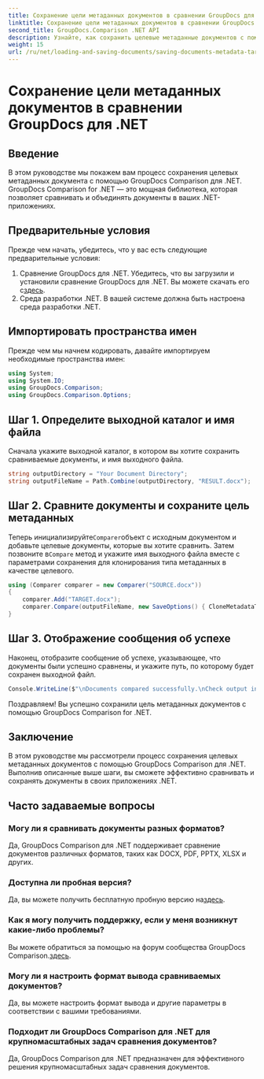 ```yaml
---
title: Сохранение цели метаданных документов в сравнении GroupDocs для .NET
linktitle: Сохранение цели метаданных документов в сравнении GroupDocs для .NET
second_title: GroupDocs.Comparison .NET API
description: Узнайте, как сохранить целевые метаданные документов с помощью GroupDocs Comparison для .NET. Простые шаги для эффективного сравнения документов в ваших .NET-приложениях.
weight: 15
url: /ru/net/loading-and-saving-documents/saving-documents-metadata-target/
---
```


# Сохранение цели метаданных документов в сравнении GroupDocs для .NET

## Введение
В этом руководстве мы покажем вам процесс сохранения целевых метаданных документа с помощью GroupDocs Comparison для .NET. GroupDocs Comparison for .NET — это мощная библиотека, которая позволяет сравнивать и объединять документы в ваших .NET-приложениях.
## Предварительные условия
Прежде чем начать, убедитесь, что у вас есть следующие предварительные условия:
1.  Сравнение GroupDocs для .NET. Убедитесь, что вы загрузили и установили сравнение GroupDocs для .NET. Вы можете скачать его с[здесь](https://releases.groupdocs.com/comparison/net/).
2. Среда разработки .NET. В вашей системе должна быть настроена среда разработки .NET.

## Импортировать пространства имен
Прежде чем мы начнем кодировать, давайте импортируем необходимые пространства имен:
```csharp
using System;
using System.IO;
using GroupDocs.Comparison;
using GroupDocs.Comparison.Options;
```
## Шаг 1. Определите выходной каталог и имя файла
Сначала укажите выходной каталог, в котором вы хотите сохранить сравниваемые документы, и имя выходного файла.
```csharp
string outputDirectory = "Your Document Directory";
string outputFileName = Path.Combine(outputDirectory, "RESULT.docx");
```
## Шаг 2. Сравните документы и сохраните цель метаданных
 Теперь инициализируйте`Comparer`объект с исходным документом и добавьте целевые документы, которые вы хотите сравнить. Затем позвоните в`Compare` метод и укажите имя выходного файла вместе с параметрами сохранения для клонирования типа метаданных в качестве целевого.
```csharp
using (Comparer comparer = new Comparer("SOURCE.docx"))
{
    comparer.Add("TARGET.docx");
    comparer.Compare(outputFileName, new SaveOptions() { CloneMetadataType = MetadataType.Target });
}
```
## Шаг 3. Отображение сообщения об успехе
Наконец, отобразите сообщение об успехе, указывающее, что документы были успешно сравнены, и укажите путь, по которому будет сохранен выходной файл.
```csharp
Console.WriteLine($"\nDocuments compared successfully.\nCheck output in {outputDirectory}.");
```
Поздравляем! Вы успешно сохранили цель метаданных документов с помощью GroupDocs Comparison for .NET.

## Заключение
В этом руководстве мы рассмотрели процесс сохранения целевых метаданных документов с помощью GroupDocs Comparison для .NET. Выполнив описанные выше шаги, вы сможете эффективно сравнивать и сохранять документы в своих приложениях .NET.
## Часто задаваемые вопросы
### Могу ли я сравнивать документы разных форматов?
Да, GroupDocs Comparison для .NET поддерживает сравнение документов различных форматов, таких как DOCX, PDF, PPTX, XLSX и других.
### Доступна ли пробная версия?
 Да, вы можете получить бесплатную пробную версию на[здесь](https://releases.groupdocs.com/).
### Как я могу получить поддержку, если у меня возникнут какие-либо проблемы?
 Вы можете обратиться за помощью на форум сообщества GroupDocs Comparison.[здесь](https://forum.groupdocs.com/c/comparison/12).
### Могу ли я настроить формат вывода сравниваемых документов?
Да, вы можете настроить формат вывода и другие параметры в соответствии с вашими требованиями.
### Подходит ли GroupDocs Comparison для .NET для крупномасштабных задач сравнения документов?
Да, GroupDocs Comparison для .NET предназначен для эффективного решения крупномасштабных задач сравнения документов.